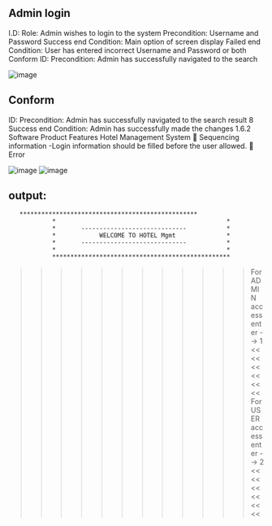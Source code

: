 ## Admin login
I.D:
Role: Admin wishes to login to the system
Precondition: Username and Password
Success end Condition: Main option of screen display
Failed end Condition: User has entered incorrect Username and
Password or both
Conform
ID:
Precondition: Admin has successfully navigated to the
search

![image](https://user-images.githubusercontent.com/88243492/143185551-edf73119-112f-41f4-896b-f094aac427e9.png)


## Conform
ID:
Precondition: Admin has successfully navigated to the
search result
8
Success end Condition: Admin has successfully made the
changes
1.6.2 Software Product Features
Hotel Management System
 Sequencing information
-Login information should be filled before the user allowed.
 Error

![image](https://user-images.githubusercontent.com/88243492/143185753-4921cbbd-eeeb-4b82-93ed-2f6420192944.png)
![image](https://user-images.githubusercontent.com/88243492/143186004-6fe54f98-b703-4310-a755-8e260df6a6a2.png)




## output:

       *************************************************
                *                                               *
                *       -----------------------------           *
                *            WELCOME TO HOTEL Mgmt              *
                *       -----------------------------           *
                *                                               *
                *************************************************



>>>>>>>>>>>>    For ADMIN access enter --> 1                    <<<<<<<<<<<<
>>>>>>>>>>>>    For USER access enter --> 2                     <<<<<<<<<<<<
>>




